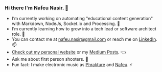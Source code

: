 ### Hi there I'm Nafeu Nasir. 👋

- I’m currently working on automating "educational content generation" with Markdown, NodeJs, Socket.io and Processing. 🔭
- I’m currently learning how to grow into a tech lead or software architect role. 🌱
- You can contact me at [nafeu.nasir@gmail.com](mailto:nafeu.nasir@gmail.com) or reach me on [LinkedIn](https://www.linkedin.com/in/nafeu-nasir-aa679b60/). 📫
- [Check out my personal website](http://nafeu.com) or my [Medium Posts](https://nafeu.medium.com). 👈
- Ask me about first person shooters. 💬
- Fun fact: I make electronic music as [Phrakture](https://open.spotify.com/artist/4AlnXoFGT5zl3v85ScIOzK?si=bCVknj8wRreXnGE1DZ5teg) and [Nafeu](https://open.spotify.com/artist/5NhwrCkzOykT6SdxGzwEtL?si=j3LHo3jHSTGR6CO1x4ODWQ). ⚡
